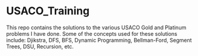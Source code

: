 # USACO_Training
This repo contains the solutions to the various USACO Gold and Platinum problems I have done. Some of the concepts used for these solutions include: Djikstra, DFS, BFS, Dynamic Programming, Bellman-Ford, Segment Trees, DSU, Recursion, etc.
